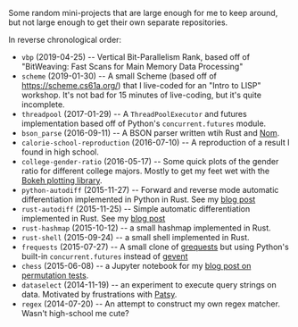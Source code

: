 Some random mini-projects that are large enough for me to keep around,
but not large enough to get their own separate repositories.

In reverse chronological order:

- `vbp` (2019-04-25) -- Vertical Bit-Parallelism Rank, based off of
  "BitWeaving: Fast Scans for Main Memory Data Processing"
- `scheme` (2019-01-30) -- A small Scheme (based off of
  https://scheme.cs61a.org/) that I live-coded for an "Intro to LISP"
  workshop. It's not bad for 15 minutes of live-coding, but it's quite
  incomplete.
- `threadpool` (2017-01-29) -- A `ThreadPoolExecutor` and futures
  implementation based off of Python's `concurrent.futures` module.
- `bson_parse` (2016-09-11) -- A BSON parser written wtih Rust and
  [Nom](https://github.com/geal/nom).
- `calorie-school-reproduction` (2016-07-10) -- A reproduction of a
  result I found in high school.
- `college-gender-ratio` (2016-05-17) -- Some quick plots of the gender
  ratio for different college majors. Mostly to get my feet wet with
  the [Bokeh plotting library](https://bokeh.pydata.org).
- `python-autodiff` (2015-11-27) -- Forward and reverse mode automatic
  differentiation implemented in Python in Rust. See my [blog
  post](http://www.columbia.edu/~ahd2125/post/2015/12/5/)
- `rust-autodiff` (2015-11-25) -- Simple automatic differentiation
  implemented in Rust. See my [blog
  post](http://www.columbia.edu/~ahd2125/post/2015/12/5/)
- `rust-hashmap` (2015-10-12) -- a small hashmap implemented in Rust.
- `rust-shell` (2015-09-24) -- a small shell implemented in Rust.
- `frequests` (2015-07-27) -- A small clone of
  [grequests](https://github.com/kennethreitz/grequests) but using Python's
  built-in `concurrent.futures` instead of [gevent](http://www.gevent.org/)
- `chess` (2015-06-08) -- a Jupyter notebook for my [blog post on
  permutation tests](http://www.columbia.edu/~ahd2125/post/2015/6/8/).
- `dataselect` (2014-11-19) -- an experiment to execute query strings on
  data. Motivated by frustrations with
  [Patsy](https://github.com/pydata/patsy).
- `regex` (2014-07-20) -- An attempt to construct my own regex matcher.
  Wasn't high-school me cute?

